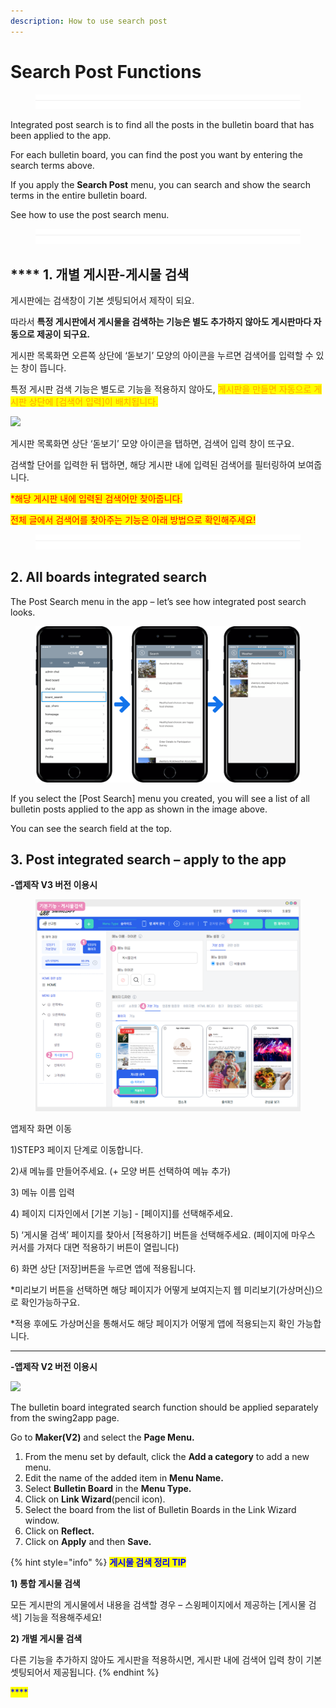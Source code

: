 ```yaml
---
description: How to use search post
---
```


# Search Post Functions

<figure><img src="../../../.gitbook/assets/구분선.PNG" alt=""><figcaption></figcaption></figure>

Integrated post search is to find all the posts in the bulletin board that has been applied to the app.

For each bulletin board, you can find the post you want by entering the search terms above.

If you apply the **Search Post** menu, you can search and show the search terms in the entire bulletin board.

See how to use the post search menu.

<figure><img src="../../../.gitbook/assets/구분선.PNG" alt=""><figcaption></figcaption></figure>

## &#x20;**** 1. 개별 게시판-게시물 검색

게시판에는 검색창이 기본 셋팅되어서 제작이 되요.

따라서 **특정 게시판에서 게시물을 검색하는 기능은 별도 추가하지 않아도 게시판마다 자동으로 제공이 되구요.**

게시판 목록화면 오른쪽 상단에 ‘돋보기’ 모양의 아이콘을 누르면 검색어를 입력할 수 있는 창이 뜹니다.

특정 게시판 검색 기능은 별도로 기능을 적용하지 않아도, <mark style="color:orange;">게시판을 만들면 자동으로 게시판 상단에 \[검색어 입력]이 배치됩니다.</mark>&#x20;

![](https://wp.swing2app.co.kr/wp-content/uploads/2018/09/%EA%B2%8C%EC%8B%9C%EB%AC%BC%EA%B2%80%EC%83%89NEW1.png)

게시판 목록화면 상단 ‘돋보기’ 모양 아이콘을 탭하면, 검색어 입력 창이 뜨구요.

검색할 단어를 입력한 뒤 탭하면, 해당 게시판 내에 입력된 검색어를 필터링하여 보여줍니다.

<mark style="color:red;">\*해당 게시판 내에 입력된 검색어만 찾아줍니다.</mark>

<mark style="color:red;">전체 글에서 검색어를 찾아주는 기능은 아래 방법으로 확인해주세요!</mark>

<figure><img src="../../../.gitbook/assets/구분선.PNG" alt=""><figcaption></figcaption></figure>

## 2. All boards integrated search

The Post Search menu in the app – let’s see how integrated post search looks.

<figure><img src="../../../.gitbook/assets/image (12).png" alt=""><figcaption></figcaption></figure>

If you select the \[Post Search] menu you created, you will see a list of all bulletin posts applied to the app as shown in the image above.

You can see the search field at the top.

<mark style="color:red;"></mark>

## 3. Post integrated search – apply to the app

**-앱제작 V3 버전 이용시**

<figure><img src="../../../.gitbook/assets/image (10).png" alt=""><figcaption></figcaption></figure>

앱제작 화면 이동

1\)STEP3 페이지 단계로 이동합니다.

2\)새 메뉴를 만들어주세요. (+ 모양 버튼 선택하여 메뉴 추가)

3\) 메뉴 이름 입력

4\) 페이지 디자인에서 \[기본 기능] - \[페이지]를 선택해주세요.&#x20;

5\) ‘게시물 검색’ 페이지를 찾아서 \[적용하기] 버튼을 선택해주세요. (페이지에 마우스 커서를 가져다 대면 적용하기 버튼이 열립니다)

6\) 화면 상단 \[저장]버튼을 누르면 앱에 적용됩니다.

\*미리보기 버튼을 선택하면 해당 페이지가 어떻게 보여지는지 웹 미리보기(가상머신)으로 확인가능하구요.

\*적용 후에도 가상머신을 통해서도 해당 페이지가 어떻게 앱에 적용되는지 확인 가능합니다.

****

**-앱제작 V2 버전 이용시**

![](https://support.swing2app.com/wp-content/uploads/2018/09/b49-e1587043155303.png)

The bulletin board integrated search function should be applied separately from the swing2app page.

Go to **Maker(V2)** and select the **Page Menu.**

1. From the menu set by default, click the **Add a category** to add a new menu.
2. Edit the name of the added item in **Menu Name.**
3. Select **Bulletin Board** in the **Menu Type.**
4. Click on **Link Wizard**(pencil icon).
5. Select the board from the list of Bulletin Boards in the Link Wizard window.
6. Click on **Reflect.**
7. Click on **Apply** and then **Save.**

{% hint style="info" %}
<mark style="color:blue;">**게시물 검색 정리 TIP**</mark>

**1) 통합 게시물 검색**

모든 게시판의 게시물에서 내용을 검색할 경우 – 스윙페이지에서 제공하는 \[게시물 검색] 기능을 적용해주세요!

**2) 개별 게시물 검색**

다른 기능을 추가하지 않아도 게시판을 적용하시면, 게시판 내에 검색어 입력 창이 기본 셋팅되어서 제공됩니다.
{% endhint %}

<mark style="color:blue;">****</mark>
